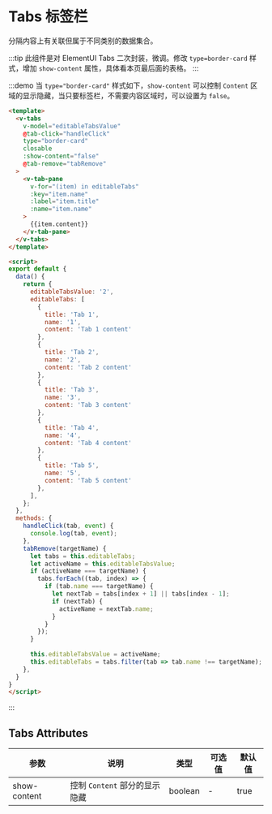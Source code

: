 # Tabs 标签栏

分隔内容上有关联但属于不同类别的数据集合。

:::tip
此组件是对 ElementUI Tabs 二次封装，微调。修改 `type=border-card` 样式，增加 `show-content` 属性，具体看本页最后面的表格。
:::

:::demo 当 `type="border-card"` 样式如下，`show-content` 可以控制 `Content` 区域的显示隐藏，当只要标签栏，不需要内容区域时，可以设置为 `false`。
```html
<template>
  <v-tabs
    v-model="editableTabsValue"
    @tab-click="handleClick"
    type="border-card"
    closable
    :show-content="false"
    @tab-remove="tabRemove"
  >
    <v-tab-pane
      v-for="(item) in editableTabs"
      :key="item.name"
      :label="item.title"
      :name="item.name"
    >
      {{item.content}}
    </v-tab-pane>
  </v-tabs>
</template>

<script>
export default {
  data() {
    return {
      editableTabsValue: '2',
      editableTabs: [
        {
          title: 'Tab 1',
          name: '1',
          content: 'Tab 1 content'
        }, 
        {
          title: 'Tab 2',
          name: '2',
          content: 'Tab 2 content'
        },
        {
          title: 'Tab 3',
          name: '3',
          content: 'Tab 3 content'
        },
        {
          title: 'Tab 4',
          name: '4',
          content: 'Tab 4 content'
        },
        {
          title: 'Tab 5',
          name: '5',
          content: 'Tab 5 content'
        },
      ],
    };
  },
  methods: {
    handleClick(tab, event) {
      console.log(tab, event);
    },
    tabRemove(targetName) {
      let tabs = this.editableTabs;
      let activeName = this.editableTabsValue;
      if (activeName === targetName) {
        tabs.forEach((tab, index) => {
          if (tab.name === targetName) {
            let nextTab = tabs[index + 1] || tabs[index - 1];
            if (nextTab) {
              activeName = nextTab.name;
            }
          }
        });
      }
      
      this.editableTabsValue = activeName;
      this.editableTabs = tabs.filter(tab => tab.name !== targetName);
    },
  }
}
</script>
```
:::

## Tabs Attributes

| 参数           | 说明                         | 类型             | 可选值            | 默认值         |
| ------------- |       -------------          | -------------   | -------------    | ------------- |
| show-content  | 控制 `Content` 部分的显示隐藏  | boolean          | -                | true          |

<style>
.page {
  font-family: Avenir, Helvetica, Arial, sans-serif;
}
</style>